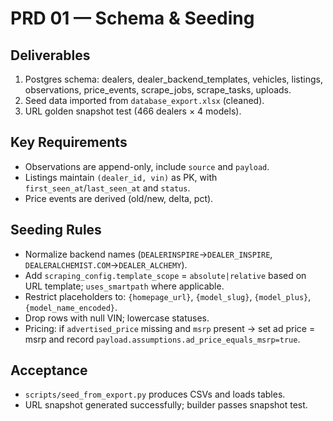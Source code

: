 # PRD 01 — Schema & Seeding

## Deliverables
1) Postgres schema: dealers, dealer_backend_templates, vehicles, listings, observations, price_events, scrape_jobs, scrape_tasks, uploads.
2) Seed data imported from `database_export.xlsx` (cleaned).
3) URL golden snapshot test (466 dealers × 4 models).

## Key Requirements
- Observations are append-only, include `source` and `payload`.
- Listings maintain `(dealer_id, vin)` as PK, with `first_seen_at`/`last_seen_at` and `status`.
- Price events are derived (old/new, delta, pct).

## Seeding Rules
- Normalize backend names (`DEALERINSPIRE`→`DEALER_INSPIRE`, `DEALERALCHEMIST.COM`→`DEALER_ALCHEMY`).
- Add `scraping_config.template_scope` = `absolute|relative` based on URL template; `uses_smartpath` where applicable.
- Restrict placeholders to: `{homepage_url}`, `{model_slug}`, `{model_plus}`, `{model_name_encoded}`.
- Drop rows with null VIN; lowercase statuses.
- Pricing: if `advertised_price` missing and `msrp` present → set ad price = msrp and record `payload.assumptions.ad_price_equals_msrp=true`.

## Acceptance
- `scripts/seed_from_export.py` produces CSVs and loads tables.
- URL snapshot generated successfully; builder passes snapshot test.
